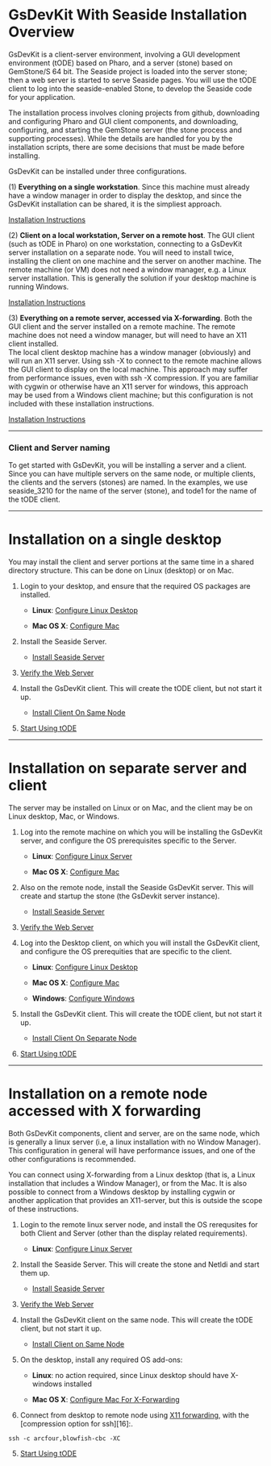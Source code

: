 # GsDevKit With Seaside Installation Overview

GsDevKit is a client-server environment, involving a GUI development environment (tODE) based on Pharo, and a 
server (stone) based on GemStone/S 64 bit.  The Seaside project is loaded into the server stone; then a web server 
is started to serve Seaside pages.  You will use the tODE client to log into the seaside-enabled Stone, to develop
the Seaside code for your application.

The installation process involves cloning projects from github, downloading and 
configuring Pharo and GUI client components, and downloading, configuring, and starting the GemStone server 
(the stone process and supporting processes).  While the details are handled for you by the installation scripts, 
there are some decisions that  must be made  before installing.

GsDevKit can be installed under three configurations.

(1) **Everything on a single workstation**.  Since this machine must already have a window manager in order to 
display the desktop, and since the GsDevKit installation can be shared, it is the simpliest approach.  

[Installation Instructions](#installation-on-a-single-desktop)

(2) **Client on a local workstation, Server on a remote host**. The GUI client (such as tODE in Pharo) on one 
workstation, connecting to a GsDevKit server installation on a separate node.  You will need to install twice, 
installing the client on one machine and the server on another machine.  The remote machine (or VM) does not need 
a window manager, e.g. a Linux server installation.  This is generally the solution if your desktop machine is 
running Windows. 

[Installation Instructions](#installation-on-separate-server-and-client)

(3) **Everything on a remote server, accessed via X-forwarding**. Both the GUI client and the server installed on 
a remote machine.  The remote machine does not need a window manager, but will need to have an X11 client installed.  
The local client desktop machine has a window manager (obviously) and will run an X11 server.  Using  ssh -X to connect 
to the remote machine allows the  GUI client to display on the local machine.  This approach may suffer from 
performance issues, even with ssh -X compression.  If you are familiar with cygwin or otherwise have an X11 server 
for windows,  this approach may be used from a Windows client machine; but this configuration is not included with 
these installation instructions. 

[Installation Instructions](#installation-on-a-remote-node-accessed-with-x-forwarding)

---
### Client and Server naming

To get started with GsDevKit, you will be installing a server and a client.  Since you can have multiple servers on 
the same node, or multiple clients, the clients and the servers (stones) are named.  In the examples, we use 
seaside_3210 for the name of the server (stone), and tode1 for the name of the tODE client. 

---

# Installation on a single desktop
You may install the client and server portions at the same time in a shared directory structure.
This can be done on Linux (desktop) or on Mac.

   1. Login to your desktop, and ensure that the required OS packages are installed.

      * **Linux**: [Configure Linux Desktop][1]

      * **Mac OS X**: [Configure Mac][2]

   2. Install the Seaside Server.  
    
      * [Install Seaside Server][3]
      
   4. [Verify the Web Server][14]

   3. Install the GsDevKit client.  This will create the tODE client, but not start it up.

      * [Install Client On Same Node][6]
      
   3. [Start Using tODE][14]

---
# Installation on separate server and client

The server may be installed on Linux or on Mac, and the client may be on Linux desktop, Mac, or Windows.

1. Log into the remote machine on which you will be installing the GsDevKit server, and configure the OS prerequisites specific to the Server.

    * **Linux**: [Configure Linux Server][4]   

    * **Mac OS X**: [Configure Mac][5]   

2. Also on the remote node, install the Seaside GsDevKit server. This will create and startup the stone (the GsDevkit 
server instance).

   * [Install Seaside Server][3]
   
4. [Verify the Web Server][14]

3. Log into the Desktop client, on which you will install the GsDevKit client, and configure the OS prerequities that are specific to the client.   
 
    * **Linux**: [Configure Linux Desktop][7]   
 
    * **Mac OS X**: [Configure Mac][8]   

    * **Windows**: [Configure Windows][9]   

4. Install the GsDevKit client.  This will create the tODE client, but not start it up.

    * [Install Client On Separate Node][10]

5. [Start Using tODE][13]
   
---
# Installation on a remote node accessed with X forwarding

Both GsDevKit components, client and server, are on the same node, which is generally a linux server (i.e, a linux installation with no Window Manager). This configuration in general will have performance issues, and one of the other configurations is recommended.  

You can connect using X-forwarding from a Linux desktop (that is, a Linux installation that includes a Window Manager), or from the Mac.  It is also possible to connect from a Windows desktop by installing cygwin or another application that provides an X11-server, but this is outside the scope of these instructions.

   1. Login to the remote linux server node, and install the OS rerequsites for both Client and Server (other than the display related requirements).

      * **Linux**: [Configure Linux Server][11]

   2. Install the Seaside Server.  This will create the stone and Netldi and start them up.
    
      * [Install Seaside Server][3]

   4. [Verify the Web Server][14]

   3. Install the GsDevKit client on the same node.  This will create the tODE client, but not start it up.

      * [Install Client on Same Node][6]

   3. On the desktop, install any required OS add-ons:
   
       * **Linux**: no action required, since Linux desktop should have X-windows installed
   
       * **Mac OS X**: [Configure Mac For X-Forwarding][12]

   4. Connect from desktop to remote node using [X11 forwarding][15], with the [compression option for ssh][16]:.  

   ```
   ssh -c arcfour,blowfish-cbc -XC
   ```

   5. [Start Using tODE][13]
 
[1]: https://github.com/GsDevKit/GsDevKit_home/blob/master/docs/installation/configOSForSingleNode.md#configure-linux-desktop-for-both-client-and-server
[2]: https://github.com/GsDevKit/GsDevKit_home/blob/master/docs/installation/configOSForSingleNode.md#configure-mac-for-client-and-server

[3]: ./installSeasideServer.md

[4]: https://github.com/GsDevKit/GsDevKit_home/blob/master/docs/installation/configOSForServerAndClient.md#configure-linux-server-for-server
[5]: https://github.com/GsDevKit/GsDevKit_home/blob/master/docs/installation/configOSForServerAndClient.md#configure-mac-for-server

[6]: ./installClientOnSameNode.md

[7]: https://github.com/GsDevKit/GsDevKit_home/blob/master/docs/installation/configOSForServerAndClient.md#configure-linux-desktop-for-client
[8]: https://github.com/GsDevKit/GsDevKit_home/blob/master/docs/installation/configOSForServerAndClient.md#configure-mac-for-client
[9]: https://github.com/GsDevKit/GsDevKit_home/blob/master/docs/installation/configOSForServerAndClient.mdd#configure-windows-for-client

[10]: ./installClientOnSeparateNode.md

[11]: https://github.com/GsDevKit/GsDevKit_home/blob/master/docs/installation/configOSForRemoteWithXForwarding.md#configure-linux-server-for-client-and-server
[12]: https://github.com/GsDevKit/GsDevKit_home/blob/master/docs/installation/configOSForRemoteWithXForwarding.md#configure-mac-as-x-forwarding-client

[13]: ../gettingStartedWithTode.md
[14]: ../gettingStartedWithSeaside.md

[15]: http://unix.stackexchange.com/questions/12755/how-to-forward-x-over-ssh-from-ubuntu-machine
[25]: http://xmodulo.com/how-to-speed-up-x11-forwarding-in-ssh.html

